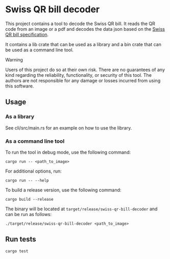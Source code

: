 # Swiss QR bill decoder
This project contains a tool to decode the Swiss QR bill. It reads the QR code from an image or a pdf and decodes the data json based on the [Swiss QR bill specification](https://www.six-group.com/en/products-services/banking-services/payment-standardization/standards/qr-bill.html).

It contains a lib crate that can be used as a library and a bin crate that can be used as a command line tool.


> [!WARNING]
> Users of this project do so at their own risk. There are no guarantees of any kind regarding the reliability, functionality, or security of this tool. The authors are not responsible for any damage or losses incurred from using this software.

## Usage

### As a library
See cli/src/main.rs for an example on how to use the library.

### As a command line tool
To run the tool in debug mode, use the following command:
```shell
cargo run -- <path_to_image>
```
For additional options, run:
```shell
cargo run -- --help
```

To build a release version, use the following command:
```shell
cargo build --release
```
The binary will be located at `target/release/swiss-qr-bill-decoder` and can be run as follows:
```shell
./target/release/swiss-qr-bill-decoder <path_to_image>
```

## Run tests
```shell
cargo test
```